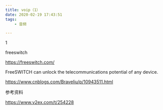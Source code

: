```yaml
---
title: voip（1）
date: 2020-02-19 17:43:51
tags:
	- 音频

---
```


1

freeswitch 

https://freeswitch.com/

FreeSWITCH can unlock the telecommunications potential of any device.

https://www.cnblogs.com/Braveliu/p/10943511.html



参考资料

https://www.v2ex.com/t/254228